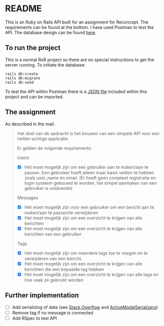 # README
This is an Ruby on Rails API built for an assignment for Reconcept. The requirements can be found at the bottom. I have used Postman to test the API. The database design can be found [here](https://dbdiagram.io/d/62d920e70d66c746552045f1).

## To run the project
This is a normal RoR project so there are no special instructions to get the server running. To initiate the database:

```
rails db:create
rails db:migrate
rails db:seed
```

To test the API within Postman there is a [JSON file](Reconcept%20code%20assignment.postman_collection.json) included within this project and can be imported.

## The assignment
As described in the mail.

> Het doel van de opdracht is het bouwen van een simpele API voor een twitter-achtige applicatie.
>
> Er gelden de volgende requirements:
>
> Users
> - [x] Het moet mogelijk zijn om een gebruiker aan te maken/aan te passen. Een gebruiker hoeft alleen maar basis velden te hebben zoals user_name en email. (Er hoeft geen compleet registratie en login systeem gebouwd te worden, het simpel aanmaken van een gebruiker is voldoende)
>
> Messages
> - [x] Het moet mogelijk zijn voor een gebruiker om een bericht aan te maken/aan te passen/te verwijderen
> - [x] Het moet mogelijk zijn om een overzicht te krijgen van alle berichten
> - [x] Het moet mogelijk zijn om een overzicht te krijgen van alle berichten van een gebruiker
>
> Tags
> - [x] Het moet mogelijk zijn om meerdere tags toe te voegen en te verwijderen van een bericht.
> - [x] Het moet mogelijk zijn om een overzicht te krijgen van alle berichten die een bepaalde tag hebben
> - [x] Het moet mogelijk zijn om een overzicht te krijgen van alle tags en hoe vaak ze gebruikt worden

## Further implementation
- [ ] Add serializing of data (see [Stack Overflow](https://stackoverflow.com/questions/52508432/rails-4-render-json-with-multiple-objects-and-includes) and [ActiveModelSerializers](https://github.com/rails-api/active_model_serializers/tree/0-10-stable))
- [ ] Remove tag if no message is connected
- [ ] Add RSpec to test API
